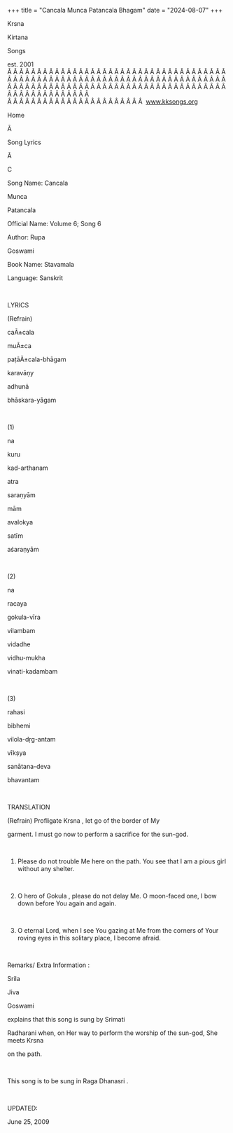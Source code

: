 +++ 
title = "Cancala Munca Patancala Bhagam"
date = "2024-08-07"
+++

Krsna
 
Kirtana
 
Songs

est. 2001
Â Â Â Â Â Â Â Â Â Â Â Â Â Â Â Â Â Â Â Â Â Â Â Â Â Â Â Â Â Â Â Â Â Â Â Â Â Â Â Â Â Â Â Â Â Â Â Â Â Â Â Â Â Â Â Â Â Â Â Â Â Â Â Â Â Â Â Â Â Â Â Â Â Â Â Â Â Â Â Â Â Â Â Â Â Â Â Â Â Â Â Â Â Â Â Â Â Â Â Â Â Â Â Â Â Â Â Â Â Â Â Â Â Â Â Â Â Â Â Â Â Â Â Â Â  
Â Â Â Â Â Â Â Â Â Â Â Â Â Â Â Â Â Â Â Â Â Â Â  
www.kksongs.org










Home


Ã 
 
Song Lyrics
 
Ã 
 
C


Song Name: 
Cancala
 
Munca
 
Patancala


Official Name: Volume 6; Song 6


Author: 
Rupa
 
Goswami


Book Name: 
Stavamala


Language: 
Sanskrit


 


LYRICS


(Refrain)


caÃ±cala
 
muÃ±ca
 
paṭāÃ±cala-bhāgam


karavāṇy


adhunā
 
bhāskara-yāgam


 


(1)


na
 
kuru
 
kad-arthanam
 
atra
 
saraṇyām


mām
 
avalokya
 
satīm
 
aśaraṇyām


 


(2)


na
 
racaya
 
gokula-vīra
 
vilambam


vidadhe
 
vidhu-mukha
 
vinati-kadambam


 


(3)


rahasi
 
bibhemi
 
vilola-dṛg-antam


vīkṣya


sanātana-deva
 
bhavantam


 


TRANSLATION


(Refrain) Profligate 
Krsna
, let go of the border of 
My

garment. I must go now to perform a sacrifice for the sun-god.


 


1) Please do not trouble 
Me
 here on the path. You see that I am a pious girl without
any shelter.


 


2) O hero of 
Gokula
, please do not delay Me. O moon-faced one, I bow
down before 
You
 again and again.


 


3) O eternal Lord, when I
see 
You
 gazing at Me from the corners of Your roving
eyes in this solitary place, I become afraid.


 


Remarks/ Extra Information
: 


Srila
 
Jiva
 
Goswami

explains that this song is sung by 
Srimati
 
Radharani
 when, on 
Her
 way to
perform the worship of the sun-god, She meets 
Krsna

on the path. 


 


This song is to be sung in
Raga 
Dhanasri
.


 


UPDATED:

June 25, 2009